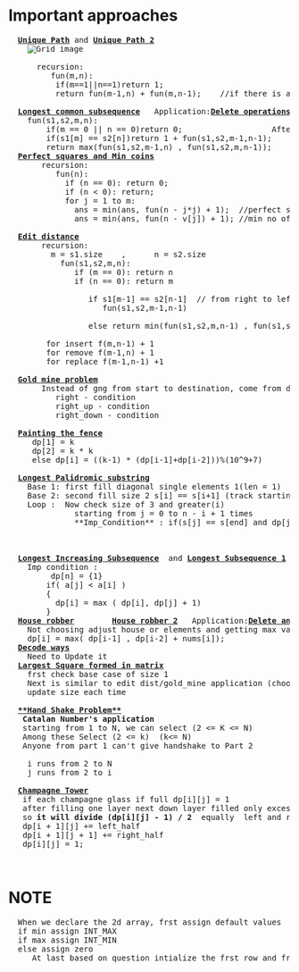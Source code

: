 # Important approaches
  <pre>
  <b><a href="https://github.com/teja963/DSA_All_Models/blob/master/Dynamic_programming/12.%20Unique%20path.cpp">Unique Path</a></b> and <b><a href="https://github.com/teja963/DSA_All_Models/blob/master/Dynamic_programming/12_1.%20Unique%20Path%202.cpp">Unique Path 2</a></b>
    <img alt="Grid image" src="https://github.com/teja963/DSA_All_Models/blob/master/Dynamic_programming/images/robot2.jpg">
      
      recursion:
         fun(m,n):
          if(m==1||n==1)return 1;
          return fun(m-1,n) + fun(m,n-1);    //if there is a obstacle fill 0 instead of this 
   
  <b><a href="https://github.com/teja963/DSA-and-MYSQL/blob/master/Dynamic_programming/17.%20Longest%20Common%20Subsequence.cpp">Longest common subsequence</a></b>   Application:<b><a href="https://github.com/teja963/DSA-and-MYSQL/blob/master/Dynamic_programming/28.%20Delete%20operations%20for%202%20string.cpp">Delete operations for 2 string</a></b>
  	fun(s1,s2,m,n):
  		if(m == 0 || n == 0)return 0;					After finding length of common subsequene 
  		if(s1[m] == s2[n])return 1 + fun(s1,s2,m-1,n-1);		s1.size() + s2.size() - 2*dp[ s1.size ][ s2.size ]
  		return max(fun(s1,s2,m-1,n) , fun(s1,s2,m,n-1));
  <b><a href="https://github.com/teja963/DSA-and-MYSQL/blob/master/Dynamic_programming/4.%20Perfect%20Squares.cpp">Perfect squares and Min coins</a></b>
       recursion:
          fun(n):
            if (n == 0): return 0;
            if (n < 0): return;
            for j = 1 to m:
              ans = min(ans, fun(n - j*j) + 1);  //perfect squares
              ans = min(ans, fun(n - v[j]) + 1); //min no of coins
              
  <b><a href="https://github.com/teja963/DSA-and-MYSQL/blob/master/Dynamic_programming/14.%20Edit%20Distance.cpp">Edit distance</a></b>
       recursion:
         m = s1.size    ,      n = s2.size
           fun(s1,s2,m,n):
              if (m == 0): return n                            eg:   a   b   c
              if (n == 0): return m                                  b   c   d
              
                 if s1[m-1] == s2[n-1]  // from right to left if matcher we will decrement both
                    fun(s1,s2,m-1,n-1)
                    
                 else return min(fun(s1,s2,m,n-1) , fun(s1,s2,m-1,n) ,fun(s1,s2,m-1,n-1)) + 1
                 
        for insert f(m,n-1) + 1
        for remove f(m-1,n) + 1
        for replace f(m-1,n-1) +1 
        
  <b><a href="https://github.com/teja963/DSA-and-MYSQL/blob/master/Dynamic_programming/11.%20Gold%20Mine%20Problem.cpp">Gold mine problem</a></b>
       Instead of gng from start to destination, come from destination to start, for avoid overlap cases
          right - condition
          right_up - condition
          right_down - condition
          
  <b><a href="https://github.com/teja963/DSA-and-MYSQL/blob/master/Dynamic_programming/15.%20Painting%20the%20fence.cpp">Painting the fence</a></b>
     dp[1] = k
     dp[2] = k * k
     else dp[i] = ((k-1) * (dp[i-1]+dp[i-2]))%(10^9+7)
     
  <b><a href="https://github.com/teja963/DSA-and-MYSQL/blob/master/Dynamic_programming/18.%20Longest%20Palindromic%20Substring.cpp">Longest Palidromic substring</a></b>
    Base 1: first fill diagonal single elements 1(len = 1)
    Base 2: second fill size 2 s[i] == s[i+1] (track starting index i)
    Loop :  Now check size of 3 and greater(i)
              starting from j = 0 to n - i + 1 times
              **Imp_Condition** : if(s[j] == s[end] and dp[j+1][end-1] == 1)  // then it is a palindrome 
                                                                                 Update starting index and
                                                                                 max length
              
  <b><a href="https://github.com/teja963/DSA-and-MYSQL/blob/master/Dynamic_programming/20.%20Longest%20Increasing%20Subsequence.cpp">Longest Increasing Subsequence</a></b>  and <b><a href="https://github.com/teja963/DSA-and-MYSQL/blob/master/Dynamic_programming/24.%20Longest%20Subsequence-1.cpp">Longest Subsequence 1</a></b> and <b><a href="https://github.com/teja963/DSA-and-MYSQL/blob/master/Dynamic_programming/22.%20Maximum%20Increasing%20Subsequence.cpp">Maximum increasing subsequence</a></b>
    Imp condition :
         dp[n] = {1}
        if( a[j] < a[i] )                                              
        {
          dp[i] = max ( dp[i], dp[j] + 1)
        }
  <b><a href="https://github.com/teja963/Advanced-DSA/blob/master/Dynamic_programming/10.%20House%20robber.cpp">House robber</a></b>        <b><a href="https://github.com/teja963/Advanced-DSA/blob/master/Dynamic_programming/10_1.%20%20House%20robber%202.cpp">House robber 2</a></b>   Application:<b><a href="https://github.com/teja963/Advanced-DSA/blob/master/Dynamic_programming/30.%20Delete%20and%20Earn.cpp">Delete and Earn</a></b> 
    Not choosing adjust house or elements and getting max value
    dp[i] = max( dp[i-1] , dp[i-2] + nums[i]);
  <b><a href="https://github.com/teja963/DSA-and-MYSQL/blob/master/Dynamic_programming/23.%20Decode%20Ways.cpp">Decode ways</a></b>
    Need to Update it 
  <b><a href="https://github.com/teja963/DSA-and-MYSQL/blob/master/Dynamic_programming/26.%20Largest%20Square%20formed%20in%20Matrix.cpp">Largest Square formed in matrix</a></b>
    frst check base case of size 1
    Next is similar to edit dist/gold_mine application (choosing min among 3 ways)
    update size each time 
    
  <b><a href="https://github.com/teja963/DSA-and-MYSQL/blob/master/Dynamic_programming/27.%20Handshake.cpp">**Hand Shake Problem**</a></b>
   <b>Catalan Number's application</b>
   starting from 1 to N, we can select (2 <= K <= N)
   Among these Select (2 <= k)  (k<= N)
   Anyone from part 1 can't give handshake to Part 2
   
    i runs from 2 to N
    j runs from 2 to i
    
  <b><a href="https://github.com/teja963/Advanced-DSA/blob/master/Dynamic_programming/29.%20Champagne%20Tower.cpp">Champagne Tower</a></b>
   if each champagne glass if full dp[i][j] = 1
   after filling one layer next down layer filled only excess water in top
   so <b>it will divide (dp[i][j] - 1) / 2 </b> equally  left and right
   dp[i + 1][j] += left_half
   dp[i + 1][j + 1] += right_half
   dp[i][j] = 1; 
                     
  </pre>
  
# NOTE
  <pre>
  When we declare the 2d array, frst assign default values
  if min assign INT_MAX
  if max assign INT_MIN
  else assign zero
     At last based on question intialize the frst row and frst col base conditions 
  </pre>
